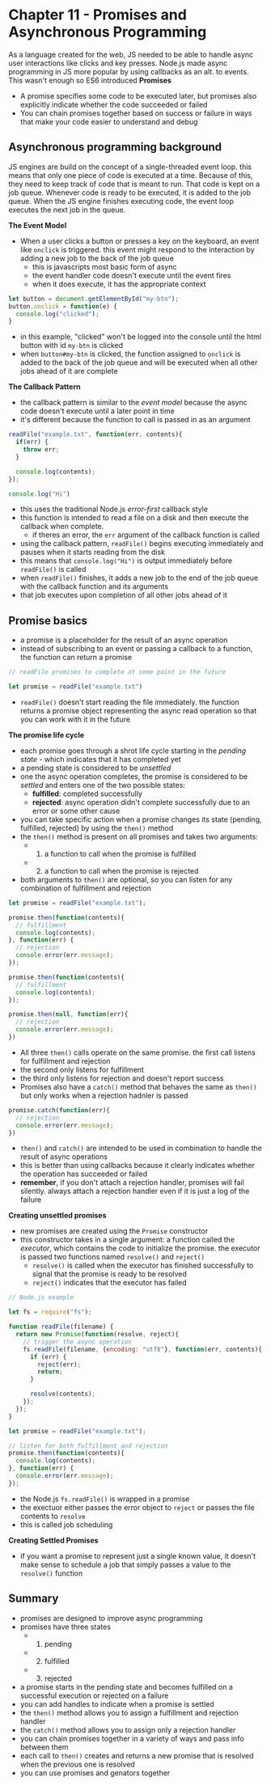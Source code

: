 # Chapter 11 - Promises and Asynchronous Programming

As a language created for the web, JS needed to be able to handle async user interactions like clicks and key presses. Node.js made async programming in JS more popular by using callbacks as an alt. to events. This wasn't enough so ES6 introduced **Promises**

* A promise specifies some code to be executed later, but promises also explicitly indicate whether the code succeeded or failed
* You can chain promises together based on success or failure in ways that make your code easier to understand and debug

## Asynchronous programming background
JS engines are build on the concept of a single-threaded event loop. this means that only one piece of code is executed at a time. Because of this, they need to keep track of code that is meant to run. That code is kept on a job queue. Whenever code is ready to be executed, it is added to the job queue. When the JS engine finishes executing code, the event loop executes the next job in the queue.

__The Event Model__

* When a user clicks a button or presses a key on the keyboard, an event like `onclick` is triggered. this event might respond to the interaction by adding a new job to the back of the job queue
  - this is javascripts most basic form of async
  - the event handler code doesn't execute until the event fires
  - when it does execute, it has the appropriate context

```js
let button = document.getElementById("my-btn");
button.onclick = function(e) {
  console.log("clicked");
}
```

* in this example, "clicked" won't be logged into the console until the html button with id `my-btn` is clicked
* when `button#my-btn` is clicked, the function assigned to `onclick` is added to the back of the job queue and will be executed when all other jobs ahead of it are complete

__The Callback Pattern__

* the callback pattern is similar to the *event model* because the async code doesn't execute until a later point in time
* it's different because the function to call is passed in as an argument

```js
readFile("example.txt", function(err, contents){
  if(err) {
    throw err;
  }

  console.log(contents);
});

console.log("Hi")
```

* this uses the traditional Node.js *error-first* callback style
* this function is intended to read a file on a disk and then execute the callback when complete.
  - if theres an error, the `err` argument of the callback function is called
* using the callback pattern, `readFile()` begins executing immediately and pauses when it starts reading from the disk
* this means that `console.log("Hi")` is output immediately before `readFile()` is called
* when `readFile()` finishes, it adds a new job to the end of the job queue with the callback function and its arguments
* that job executes upon completion of all other jobs ahead of it


## Promise basics
* a promise is a placeholder for the result of an async operation
* instead of subscribing to an event or passing a callback to a function, the function can return a promise

```js
// readFile promises to complete at some point in the future

let promise = readFile("example.txt")
```

* `readFile()` doesn't start reading the file immediately. the function returns a promise object representing the async read operation so that you can work with it in the future

__The promise life cycle__

* each promise goes through a shrot life cycle starting in the _pending state_ - which indicates that it has completed yet
* a pending state is considered to be _unsettled_
* one the async operation completes, the promise is considered to be _settled_ and enters one of the two possible states:
  - __fulfilled__: completed successfully
  - __rejected__: async operation didn't complete successfully due to an error or some other cause
* you can take specific action when a promise changes its state (pending, fulfilled, rejected) by using the `then()` method
* the `then()` method is present on all promises and takes two arguments:
  - 1. a function to call when the promise is fulfilled
  - 2. a function to call when the promise is rejected
* both arguments to `then()` are optional, so you can listen for any combination of fulfillment and rejection

```js
let promise = readFile("example.txt");

promise.then(function(contents){
  // fulfillment
  console.log(contents);
}, function(err) {
  // rejection
  console.error(err.message);
});

promise.then(function(contents){
  // fulfillment
  console.log(contents);
});

promise.then(null, function(err){
  // rejection
  console.error(err.message);
})
```

* All three `then()` calls operate on the same promise. the first call listens for fulfillment and rejection
* the second only listens for fulfillment
* the third only listens for rejection and doesn't report success
* Promises also have a `catch()` method that behaves the same as `then()` but only works when a rejection hadnler is passed

```js
promise.catch(function(err){
  // rejection
  console.error(err.message);
})
```

* `then()` and `catch()` are intended to be used in combination to handle the result of async operations
* this is better than using callbacks because it clearly indicates whether the operation has succeeded or failed
* __remember__, if you don't attach a rejection handler, promises will fail silently. always attach a rejection handler even if it is just a log of the failure

__Creating unsettled promises__

* new promises are created using the `Promise` constructor
* this constructor takes in a single argument: a function called the *executor*, which contains the code to initialize the promise. the executor is passed two functions named `resolve()` and `reject()`
  - `resolve()` is called when the executor has finished successfully to signal that the promise is ready to be resolved
  - `reject()` indicates that the executor has failed

```js
// Node.js example

let fs = require("fs");

function readFile(filename) {
  return new Promise(function(resolve, reject){
    // trigger the async operation
    fs.readFile(filename, {encoding: "utf8"}, function(err, contents){
      if (err) {
        reject(err);
        return;
      }

      resolve(contents);
    });
  });
}

let promise = readFile("example.txt");

// listen for both fulfillment and rejection
promise.then(function(contents){
  console.log(contents);
}, function(err) {
  console.error(err.message);
});
```

* the Node.js `fs.readFile()` is wrapped in a promise
* the exectuor either passes the error object to `reject` or passes the file contents to `resolve`
* this is called job scheduling

__Creating Settled Promises__

* if you want a promise to represent just a single known value, it doesn't make sense to schedule a job that simply passes a value to the `resolve()` function

## Summary

* promises are designed to improve async programming
* promises have three states
  - 1. pending
  - 2. fulfilled
  - 3. rejected
* a promise starts in the pending state and becomes fulfilled on a successful execution or rejected on a failure
* you can add handles to indicate when a promise is settled
* the `then()` method allows you to assign a fulfillment and rejection handler
* the `catch()` method allows you to assign only a rejection handler
* you can chain promises together in a variety of ways and pass info between them
* each call to `then()` creates and returns a new promise that is resolved when the previous one is resolved
* you can use promises and genators together
